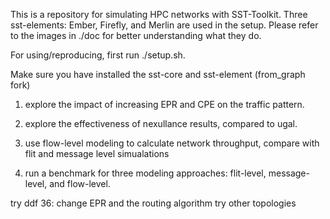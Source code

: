 This is a repository for simulating HPC networks with SST-Toolkit.
Three sst-elements: Ember, Firefly, and Merlin are used in the setup. Please refer to the images in ./doc for better understanding what they do.

For using/reproducing, first run ./setup.sh.

Make sure you have installed the sst-core and sst-element (from_graph fork)


<!-- TODOs:  -->

1. explore the impact of increasing EPR and CPE on the traffic pattern.

2. explore the effectiveness of nexullance results, compared to ugal.

3. use flow-level modeling to calculate network throughput, compare with flit and message level simualations

4. run a benchmark for three modeling approaches: flit-level, message-level, and flow-level.

try ddf 36: change EPR and the routing algorithm
try other topologies



